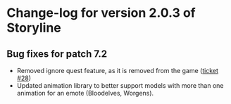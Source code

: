 # Change-log for version 2.0.3 of Storyline

## Bug fixes for patch 7.2

- Removed ignore quest feature, as it is removed from the game ([ticket #28](https://wow.curseforge.com/projects/total-rp-3-storyline/issues/28))
- Updated animation library to better support models with more than one animation for an emote (Bloodelves, Worgens).